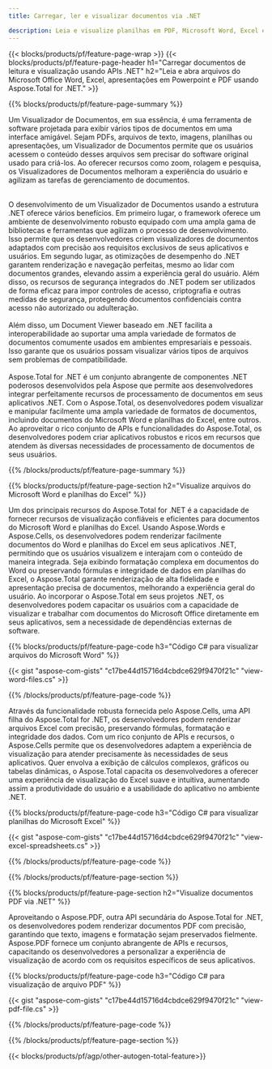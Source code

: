 ```yaml
---
title: Carregar, ler e visualizar documentos via .NET 

description: Leia e visualize planilhas em PDF, Microsoft Word, Excel e apresentações em PowerPoint por meio de seu aplicativo .NET. Código C# listado.
---
```


{{< blocks/products/pf/feature-page-wrap >}}
{{< blocks/products/pf/feature-page-header h1="Carregar documentos de leitura e visualização usando APIs .NET" h2="Leia e abra arquivos do Microsoft Office Word, Excel, apresentações em Powerpoint e PDF usando Aspose.Total for .NET." >}}

{{% blocks/products/pf/feature-page-summary %}}

Um Visualizador de Documentos, em sua essência, é uma ferramenta de software projetada para exibir vários tipos de documentos em uma interface amigável. Sejam PDFs, arquivos de texto, imagens, planilhas ou apresentações, um Visualizador de Documentos permite que os usuários acessem o conteúdo desses arquivos sem precisar do software original usado para criá-los. Ao oferecer recursos como zoom, rolagem e pesquisa, os Visualizadores de Documentos melhoram a experiência do usuário e agilizam as tarefas de gerenciamento de documentos. <br /> <br />

O desenvolvimento de um Visualizador de Documentos usando a estrutura .NET oferece vários benefícios. Em primeiro lugar, o framework oferece um ambiente de desenvolvimento robusto equipado com uma ampla gama de bibliotecas e ferramentas que agilizam o processo de desenvolvimento. Isso permite que os desenvolvedores criem visualizadores de documentos adaptados com precisão aos requisitos exclusivos de seus aplicativos e usuários. Em segundo lugar, as otimizações de desempenho do .NET garantem renderização e navegação perfeitas, mesmo ao lidar com documentos grandes, elevando assim a experiência geral do usuário. Além disso, os recursos de segurança integrados do .NET podem ser utilizados de forma eficaz para impor controles de acesso, criptografia e outras medidas de segurança, protegendo documentos confidenciais contra acesso não autorizado ou adulteração. <br />
<br />
Além disso, um Document Viewer baseado em .NET facilita a interoperabilidade ao suportar uma ampla variedade de formatos de documentos comumente usados em ambientes empresariais e pessoais. Isso garante que os usuários possam visualizar vários tipos de arquivos sem problemas de compatibilidade.
<br /><br />
Aspose.Total for .NET é um conjunto abrangente de componentes .NET poderosos desenvolvidos pela Aspose que permite aos desenvolvedores integrar perfeitamente recursos de processamento de documentos em seus aplicativos .NET. Com o Aspose.Total, os desenvolvedores podem visualizar e manipular facilmente uma ampla variedade de formatos de documentos, incluindo documentos do Microsoft Word e planilhas do Excel, entre outros. Ao aproveitar o rico conjunto de APIs e funcionalidades do Aspose.Total, os desenvolvedores podem criar aplicativos robustos e ricos em recursos que atendem às diversas necessidades de processamento de documentos de seus usuários.

{{% /blocks/products/pf/feature-page-summary  %}}

{{% blocks/products/pf/feature-page-section  h2="Visualize arquivos do Microsoft Word e planilhas do Excel" %}}

Um dos principais recursos do Aspose.Total for .NET é a capacidade de fornecer recursos de visualização confiáveis e eficientes para documentos do Microsoft Word e planilhas do Excel. Usando Aspose.Words e Aspose.Cells, os desenvolvedores podem renderizar facilmente documentos do Word e planilhas do Excel em seus aplicativos .NET, permitindo que os usuários visualizem e interajam com o conteúdo de maneira integrada. Seja exibindo formatação complexa em documentos do Word ou preservando fórmulas e integridade de dados em planilhas do Excel, o Aspose.Total garante renderização de alta fidelidade e apresentação precisa de documentos, melhorando a experiência geral do usuário. Ao incorporar o Aspose.Total em seus projetos .NET, os desenvolvedores podem capacitar os usuários com a capacidade de visualizar e trabalhar com documentos do Microsoft Office diretamente em seus aplicativos, sem a necessidade de dependências externas de software.

{{% blocks/products/pf/feature-page-code h3="Código C# para visualizar arquivos do Microsoft Word" %}}

{{< gist "aspose-com-gists" "c17be44d15716d4cbdce629f9470f21c" "view-word-files.cs" >}}

{{% /blocks/products/pf/feature-page-code  %}}

Através da funcionalidade robusta fornecida pelo Aspose.Cells, uma API filha do Aspose.Total for .NET, os desenvolvedores podem renderizar arquivos Excel com precisão, preservando fórmulas, formatação e integridade dos dados. Com um rico conjunto de APIs e recursos, o Aspose.Cells permite que os desenvolvedores adaptem a experiência de visualização para atender precisamente às necessidades de seus aplicativos. Quer envolva a exibição de cálculos complexos, gráficos ou tabelas dinâmicas, o Aspose.Total capacita os desenvolvedores a oferecer uma experiência de visualização do Excel suave e intuitiva, aumentando assim a produtividade do usuário e a usabilidade do aplicativo no ambiente .NET.

{{% blocks/products/pf/feature-page-code h3="Código C# para visualizar planilhas do Microsoft Excel" %}}

{{< gist "aspose-com-gists" "c17be44d15716d4cbdce629f9470f21c" "view-excel-spreadsheets.cs" >}}

{{% /blocks/products/pf/feature-page-code  %}}

{{% /blocks/products/pf/feature-page-section %}}

{{% blocks/products/pf/feature-page-section  h2="Visualize documentos PDF via .NET" %}}

Aproveitando o Aspose.PDF, outra API secundária do Aspose.Total for .NET, os desenvolvedores podem renderizar documentos PDF com precisão, garantindo que texto, imagens e formatação sejam preservados fielmente. Aspose.PDF fornece um conjunto abrangente de APIs e recursos, capacitando os desenvolvedores a personalizar a experiência de visualização de acordo com os requisitos específicos de seus aplicativos.

{{% blocks/products/pf/feature-page-code h3="Código C# para visualização de arquivo PDF" %}}

{{< gist "aspose-com-gists" "c17be44d15716d4cbdce629f9470f21c" "view-pdf-file.cs" >}}

{{% /blocks/products/pf/feature-page-code  %}}

{{% /blocks/products/pf/feature-page-section %}}

{{< blocks/products/pf/agp/other-autogen-total-feature>}}
